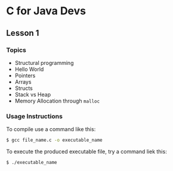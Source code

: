 # C for Java Devs

## Lesson 1

### Topics

* Structural programming
* Hello World
* Pointers
* Arrays
* Structs
* Stack vs Heap
* Memory Allocation through `malloc`

### Usage Instructions
To compile use a command like this:

```bash
$ gcc file_name.c -o executable_name
```

To execute the produced executable file, try a command liek this:

```bash
$ ./executable_name
```
